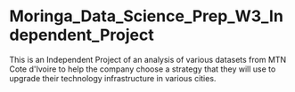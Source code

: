# Moringa_Data_Science_Prep_W3_Independent_Project
This is an Independent Project of an analysis of various datasets from MTN Cote d'Ivoire to help the company choose a strategy that they will use to upgrade their technology infrastructure in various cities.
